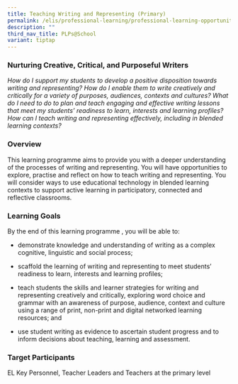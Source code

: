 ```yaml
---
title: Teaching Writing and Representing (Primary)
permalink: /elis/professional-learning/professional-learning-opportunities/teaching-writing-and-representing/
description: ""
third_nav_title: PLPs@School
variant: tiptap
---
```

<h3>Nurturing Creative, Critical, and Purposeful Writers</h3>
<p><em>How do I support my students to develop a positive disposition towards writing and representing? How do I enable them to write creatively and critically for a variety of purposes, audiences, contexts and cultures? What do I need to do to plan and teach engaging and effective writing lessons that meet my students’ readiness to learn, interests and learning profiles? How can I teach writing and representing effectively, including in blended learning contexts?</em>
</p>
<h3>Overview</h3>
<p>This learning programme aims to provide you with a deeper understanding
of the processes of writing and representing. You will have opportunities
to explore, practise and reflect on how to teach writing and representing.
You will consider ways to use educational technology in blended learning
contexts to support active learning in participatory, connected and reflective
classrooms.</p>
<h3>Learning Goals</h3>
<p>By the end of this&nbsp;learning programme&nbsp;, you will be able to:</p>
<ul data-tight="true" class="tight">
<li>
<p>demonstrate knowledge and understanding of writing as a complex cognitive,
linguistic and social process;</p>
</li>
<li>
<p>scaffold the learning of writing and representing to meet students’ readiness
to learn, interests and learning profiles;</p>
</li>
<li>
<p>teach students the skills and learner strategies for writing and representing
creatively and critically, exploring word choice and grammar with an awareness
of purpose, audience, context and culture using a range of print, non-print
and digital networked learning resources; and</p>
</li>
<li>
<p>use student writing as evidence to ascertain student progress and to inform
decisions about teaching, learning and assessment.</p>
</li>
</ul>
<h3>Target Participants</h3>
<p>EL Key Personnel, Teacher Leaders and Teachers at the primary level</p>